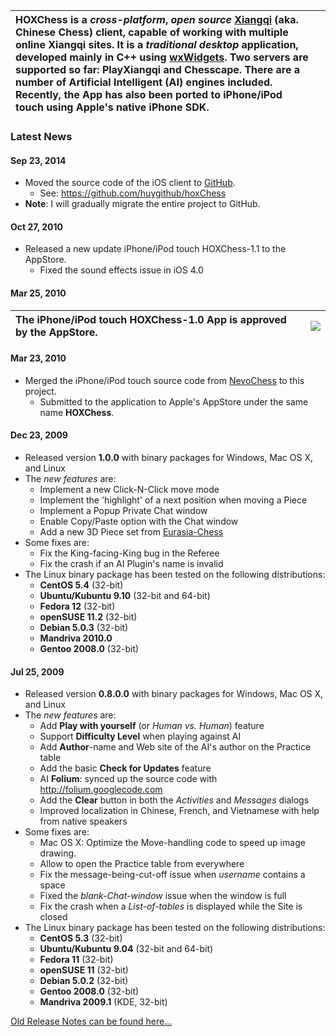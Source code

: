 | **HOXChess** is a _cross-platform_, _open source_ [Xiangqi](http://en.wikipedia.org/wiki/Xiangqi) (aka. Chinese Chess) client, capable of working with multiple online Xiangqi sites. It is a _traditional desktop_ application, developed mainly in C++ using [wxWidgets](http://www.wxwidgets.org/). Two servers are supported so far: **PlayXiangqi** and **Chesscape**. There are a number of Artificial Intelligent (AI) engines included. Recently, the App has also been ported to iPhone/iPod touch using Apple's native iPhone SDK. | ![![](http://hoxchess.googlecode.com/svn/trunk/CChess/screenshots/1.0/HOXChess-icon.png)](http://www.playxiangqi.com/cchess/screenshots/1.0/HOXChess-1.0.png) |
|:---------------------------------------------------------------------------------------------------------------------------------------------------------------------------------------------------------------------------------------------------------------------------------------------------------------------------------------------------------------------------------------------------------------------------------------------------------------------------------------------------------------------------------------------|:--------------------------------------------------------------------------------------------------------------------------------------------------------------|

### Latest News ###
#### Sep 23, 2014 ####
  * Moved the source code of the iOS client to [GitHub](https://github.com).
    * See: https://github.com/huygithub/hoxChess
  * **Note**: I will gradually migrate the entire project to GitHub.

#### Oct 27, 2010 ####
  * Released a new update iPhone/iPod touch HOXChess-1.1 to the AppStore.
    * Fixed the sound effects issue in iOS 4.0

#### Mar 25, 2010 ####
| The iPhone/iPod touch HOXChess-1.0 App is approved by the AppStore. | [![](http://www.playxiangqi.com/locale/en_US/App_Store_Badge_240x120.png)](http://itunes.apple.com/app/hoxchess/id363513274?mt=8) |
|:--------------------------------------------------------------------|:----------------------------------------------------------------------------------------------------------------------------------|

#### Mar 23, 2010 ####
  * Merged the iPhone/iPod touch source code from [NevoChess](http://nevochess.googlecode.com) to this project.
    * Submitted to the application to Apple's AppStore under the same name **HOXChess**.

#### Dec 23, 2009 ####
  * Released version **1.0.0** with binary packages for Windows, Mac OS X, and Linux
  * The _new features_ are:
    * Implement a new Click-N-Click move mode
    * Implement the 'highlight' of a next position when moving a Piece
    * Implement a Popup Private Chat window
    * Enable Copy/Paste option with the Chat window
    * Add a new 3D Piece set from [Eurasia-Chess](http://www.eurasia-chess.com)
  * Some fixes are:
    * Fix the King-facing-King bug in the Referee
    * Fix the crash if an AI Plugin's name is invalid
  * The Linux binary package has been tested on the following distributions:
    * **CentOS 5.4** (32-bit)
    * **Ubuntu/Kubuntu 9.10** (32-bit and 64-bit)
    * **Fedora 12** (32-bit)
    * **openSUSE 11.2** (32-bit)
    * **Debian 5.0.3** (32-bit)
    * **Mandriva 2010.0**
    * **Gentoo 2008.0** (32-bit)

#### Jul 25, 2009 ####
  * Released version **0.8.0.0** with binary packages for Windows, Mac OS X, and Linux
  * The _new features_ are:
    * Add **Play with yourself** (or _Human vs. Human_) feature
    * Support **Difficulty Level** when playing against AI
    * Add **Author**-name and Web site of the AI's author on the Practice table
    * Add the basic **Check for Updates** feature
    * AI **Folium**: synced up the source code with http://folium.googlecode.com
    * Add the **Clear** button in both the _Activities_ and _Messages_ dialogs
    * Improved localization in Chinese, French, and Vietnamese with help from native speakers
  * Some fixes are:
    * Mac OS X: Optimize the Move-handling code to speed up image drawing.
    * Allow to open the Practice table from everywhere
    * Fix the message-being-cut-off issue when _username_ contains a space
    * Fixed the _blank-Chat-window_ issue when  the window is full
    * Fix the crash when a _List-of-tables_ is displayed while the Site is closed
  * The Linux binary package has been tested on the following distributions:
    * **CentOS 5.3** (32-bit)
    * **Ubuntu/Kubuntu 9.04** (32-bit and 64-bit)
    * **Fedora 11**   (32-bit)
    * **openSUSE 11** (32-bit)
    * **Debian 5.0.2** (32-bit)
    * **Gentoo 2008.0** (32-bit)
    * **Mandriva 2009.1** (KDE, 32-bit)


[Old Release Notes can be found here...](Releases.md)